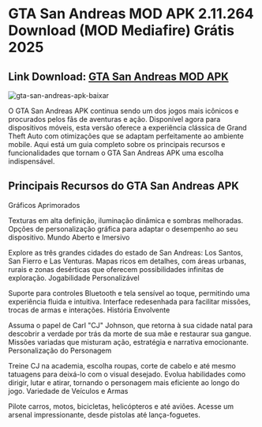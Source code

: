# GTA San Andreas MOD APK 2.11.264 Download (MOD Mediafire) Grátis 2025

## Link Download: [GTA San Andreas MOD APK](https://apksil.com/gta-san-andreas-apk/)

![gta-san-andreas-apk-baixar](https://github.com/user-attachments/assets/2483c8ac-a90c-4426-b1bc-263ac6e79570)

O GTA San Andreas APK continua sendo um dos jogos mais icônicos e procurados pelos fãs de aventuras e ação. Disponível agora para dispositivos móveis, esta versão oferece a experiência clássica de Grand Theft Auto com otimizações que se adaptam perfeitamente ao ambiente mobile. Aqui está um guia completo sobre os principais recursos e funcionalidades que tornam o GTA San Andreas APK uma escolha indispensável.

## Principais Recursos do GTA San Andreas APK
Gráficos Aprimorados

Texturas em alta definição, iluminação dinâmica e sombras melhoradas.
Opções de personalização gráfica para adaptar o desempenho ao seu dispositivo.
Mundo Aberto e Imersivo

Explore as três grandes cidades do estado de San Andreas: Los Santos, San Fierro e Las Venturas.
Mapas ricos em detalhes, com áreas urbanas, rurais e zonas desérticas que oferecem possibilidades infinitas de exploração.
Jogabilidade Personalizável

Suporte para controles Bluetooth e tela sensível ao toque, permitindo uma experiência fluida e intuitiva.
Interface redesenhada para facilitar missões, trocas de armas e interações.
História Envolvente

Assuma o papel de Carl "CJ" Johnson, que retorna à sua cidade natal para descobrir a verdade por trás da morte de sua mãe e restaurar sua gangue.
Missões variadas que misturam ação, estratégia e narrativa emocionante.
Personalização do Personagem

Treine CJ na academia, escolha roupas, corte de cabelo e até mesmo tatuagens para deixá-lo com o visual desejado.
Evolua habilidades como dirigir, lutar e atirar, tornando o personagem mais eficiente ao longo do jogo.
Variedade de Veículos e Armas

Pilote carros, motos, bicicletas, helicópteros e até aviões.
Acesse um arsenal impressionante, desde pistolas até lança-foguetes.
